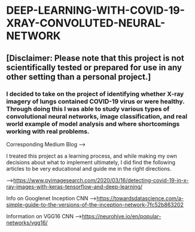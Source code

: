 # DEEP-LEARNING-WITH-COVID-19-XRAY-CONVOLUTED-NEURAL-NETWORK

## [Disclaimer: Please note that this project is not scientifically tested or prepared for use in any other setting than a personal project.]

### I decided to take on the project of identifying whether X-ray imagery of lungs contained COVID-19 virus or were healthy. Through doing this I was able to study various types of convolutional neural networks, image classification, and real world example of model analysis and where shortcomings working with real problems.

Corresponding Medium Blog --> 


I treated this project as a learning process, and while making my own decisions about what to implement ultimately, I did find the following articles to be very educational and guide me in the right directions.

-->https://www.pyimagesearch.com/2020/03/16/detecting-covid-19-in-x-ray-images-with-keras-tensorflow-and-deep-learning/

Info on Googlenet Inception CNN -->https://towardsdatascience.com/a-simple-guide-to-the-versions-of-the-inception-network-7fc52b863202

Information on VGG16 CNN -->https://neurohive.io/en/popular-networks/vgg16/
